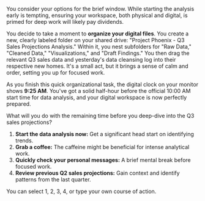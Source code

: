 

You consider your options for the brief window. While starting the analysis early is tempting, ensuring your workspace, both physical and digital, is primed for deep work will likely pay dividends.

You decide to take a moment to **organize your digital files**. You create a new, clearly labeled folder on your shared drive: "Project Phoenix - Q3 Sales Projections Analysis." Within it, you nest subfolders for "Raw Data," "Cleaned Data," "Visualizations," and "Draft Findings." You then drag the relevant Q3 sales data and yesterday's data cleansing log into their respective new homes. It's a small act, but it brings a sense of calm and order, setting you up for focused work.

As you finish this quick organizational task, the digital clock on your monitor shows **9:25 AM**. You've got a solid half-hour before the official 10:00 AM start time for data analysis, and your digital workspace is now perfectly prepared.

What will you do with the remaining time before you deep-dive into the Q3 sales projections?

1.  **Start the data analysis now:** Get a significant head start on identifying trends.
2.  **Grab a coffee:** The caffeine might be beneficial for intense analytical work.
3.  **Quickly check your personal messages:** A brief mental break before focused work.
4.  **Review previous Q2 sales projections:** Gain context and identify patterns from the last quarter.

You can select 1, 2, 3, 4, or type your own course of action.